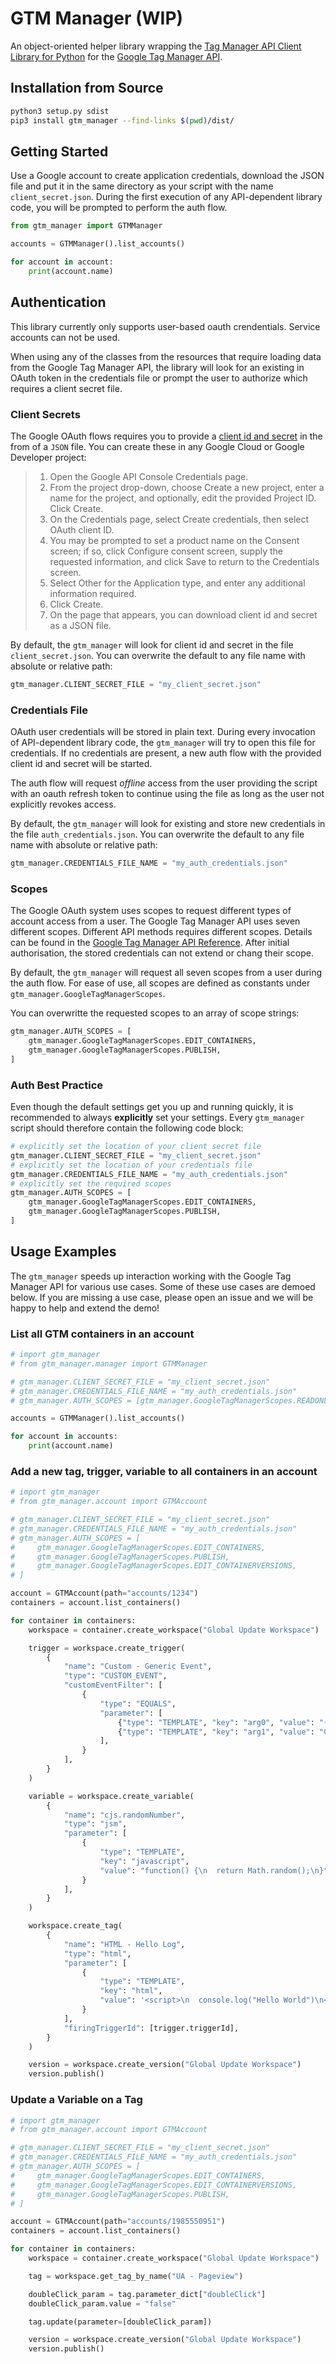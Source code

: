 # GTM Manager (WIP)

An object-oriented helper library wrapping the [Tag Manager API Client Library for Python]("https://developers.google.com/api-client-library/python/apis/tagmanager/v2") for the [Google Tag Manager API]("https://developers.google.com/tag-manager/api/v2/").

## Installation from Source

```bash
python3 setup.py sdist
pip3 install gtm_manager --find-links $(pwd)/dist/
```

## Getting Started

Use a Google account to create application credentials, download the JSON file and put it in the same directory as your script with the name `client_secret.json`. During the first execution of any API-dependent library code, you will be prompted to perform the auth flow.

```python
from gtm_manager import GTMManager

accounts = GTMManager().list_accounts()

for account in account:
    print(account.name)
```

## Authentication

This library currently only supports user-based oauth crendentials. Service accounts can not be used.

When using any of the classes from the resources that require loading data from the Google Tag Manager API, the library will look for an existing in OAuth token in the credentials file or prompt the user to authorize which requires a client secret file.

### Client Secrets

The Google OAuth flows requires you to provide a [client id and secret]("https://developers.google.com/api-client-library/python/guide/aaa_client_secrets") in the from of a `JSON` file. You can create these in any Google Cloud or Google Developer project:

> 1. Open the Google API Console Credentials page.
> 2. From the project drop-down, choose Create a new project, enter a name for the project, and optionally, edit the provided Project ID. Click Create.
> 3. On the Credentials page, select Create credentials, then select OAuth client ID.
> 4. You may be prompted to set a product name on the Consent screen; if so, click Configure consent screen, supply the requested information, and click Save to return to the Credentials screen.
> 5. Select Other for the Application type, and enter any additional information required.
> 6. Click Create.
> 7. On the page that appears, you can download client id and secret as a JSON file.

By default, the `gtm_manager` will look for client id and secret in the file `client_secret.json`. You can overwrite the default to any file name with absolute or relative path:

```python
gtm_manager.CLIENT_SECRET_FILE = "my_client_secret.json"
```

### Credentials File

OAuth user credentials will be stored in plain text. During every invocation of API-dependent library code, the `gtm_manager` will try to open this file for credentials. If no credentials are present, a new auth flow with the provided client id and secret will be started.

The auth flow will request _offline_ access from the user providing the script with an oauth refresh token to continue using the file as long as the user not explicitly revokes access.

By default, the `gtm_manager` will look for existing and store new credentials in the file `auth_credentials.json`. You can overwrite the default to any file name with absolute or relative path:

```python
gtm_manager.CREDENTIALS_FILE_NAME = "my_auth_credentials.json"
```

### Scopes

The Google OAuth system uses scopes to request different types of account access from a user. The Google Tag Manager API uses seven different scopes. Different API methods requires different scopes. Details can be found in the [Google Tag Manager API Reference]("https://developers.google.com/tag-manager/api/v2/"). After initial authorisation, the stored credentials can not extend or chang their scope.

By default, the `gtm_manager` will request all seven scopes from a user during the auth flow. For ease of use, all scopes are defined as constants under `gtm_manager.GoogleTagManagerScopes`.

You can overwritte the requested scopes to an array of scope strings:

```python
gtm_manager.AUTH_SCOPES = [
    gtm_manager.GoogleTagManagerScopes.EDIT_CONTAINERS,
    gtm_manager.GoogleTagManagerScopes.PUBLISH,
]
```

### Auth Best Practice

Even though the default settings get you up and running quickly, it is recommended to always **explicitly** set your settings. Every `gtm_manager` script should therefore contain the following code block:

```python
# explicitly set the location of your client secret file
gtm_manager.CLIENT_SECRET_FILE = "my_client_secret.json"
# explicitly set the location of your credentials file
gtm_manager.CREDENTIALS_FILE_NAME = "my_auth_credentials.json"
# explicitly set the required scopes
gtm_manager.AUTH_SCOPES = [
    gtm_manager.GoogleTagManagerScopes.EDIT_CONTAINERS,
    gtm_manager.GoogleTagManagerScopes.PUBLISH,
]
```

## Usage Examples

The `gtm_manager` speeds up interaction working with the Google Tag Manager API for various use cases. Some of these use cases are demoed below. If you are missing a use case, please open an issue and we will be happy to help and extend the demo!

### List all GTM containers in an account

```python
# import gtm_manager
# from gtm_manager.manager import GTMManager

# gtm_manager.CLIENT_SECRET_FILE = "my_client_secret.json"
# gtm_manager.CREDENTIALS_FILE_NAME = "my_auth_credentials.json"
# gtm_manager.AUTH_SCOPES = [gtm_manager.GoogleTagManagerScopes.READONLY]

accounts = GTMManager().list_accounts()

for account in accounts:
    print(account.name)
```

### Add a new tag, trigger, variable to all containers in an account

```python
# import gtm_manager
# from gtm_manager.account import GTMAccount

# gtm_manager.CLIENT_SECRET_FILE = "my_client_secret.json"
# gtm_manager.CREDENTIALS_FILE_NAME = "my_auth_credentials.json"
# gtm_manager.AUTH_SCOPES = [
#     gtm_manager.GoogleTagManagerScopes.EDIT_CONTAINERS,
#     gtm_manager.GoogleTagManagerScopes.PUBLISH,
#     gtm_manager.GoogleTagManagerScopes.EDIT_CONTAINERVERSIONS,
# ]

account = GTMAccount(path="accounts/1234")
containers = account.list_containers()

for container in containers:
    workspace = container.create_workspace("Global Update Workspace")

    trigger = workspace.create_trigger(
        {
            "name": "Custom - Generic Event",
            "type": "CUSTOM_EVENT",
            "customEventFilter": [
                {
                    "type": "EQUALS",
                    "parameter": [
                        {"type": "TEMPLATE", "key": "arg0", "value": "{{_event}}"},
                        {"type": "TEMPLATE", "key": "arg1", "value": "Generic Event"},
                    ],
                }
            ],
        }
    )

    variable = workspace.create_variable(
        {
            "name": "cjs.randomNumber",
            "type": "jsm",
            "parameter": [
                {
                    "type": "TEMPLATE",
                    "key": "javascript",
                    "value": "function() {\n  return Math.random();\n}",
                }
            ],
        }
    )

    workspace.create_tag(
        {
            "name": "HTML - Hello Log",
            "type": "html",
            "parameter": [
                {
                    "type": "TEMPLATE",
                    "key": "html",
                    "value": '<script>\n  console.log("Hello World")\n</script>',
                }
            ],
            "firingTriggerId": [trigger.triggerId],
        }
    )

    version = workspace.create_version("Global Update Workspace")
    version.publish()
```

### Update a Variable on a Tag

```python
# import gtm_manager
# from gtm_manager.account import GTMAccount

# gtm_manager.CLIENT_SECRET_FILE = "my_client_secret.json"
# gtm_manager.CREDENTIALS_FILE_NAME = "my_auth_credentials.json"
# gtm_manager.AUTH_SCOPES = [
#     gtm_manager.GoogleTagManagerScopes.EDIT_CONTAINERS,
#     gtm_manager.GoogleTagManagerScopes.EDIT_CONTAINERVERSIONS,
#     gtm_manager.GoogleTagManagerScopes.PUBLISH,
# ]

account = GTMAccount(path="accounts/1985550951")
containers = account.list_containers()

for container in containers:
    workspace = container.create_workspace("Global Update Workspace")

    tag = workspace.get_tag_by_name("UA - Pageview")

    doubleClick_param = tag.parameter_dict["doubleClick"]
    doubleClick_param.value = "false"

    tag.update(parameter=[doubleClick_param])

    version = workspace.create_version("Global Update Workspace")
    version.publish()
```

